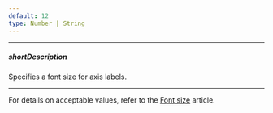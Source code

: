 ```yaml
---
default: 12
type: Number | String
---
```

---
##### shortDescription
Specifies a font size for axis labels.

---
For details on acceptable values, refer to the [Font size](https://www.w3.org/TR/CSS21/fonts.html#propdef-font-size) article.